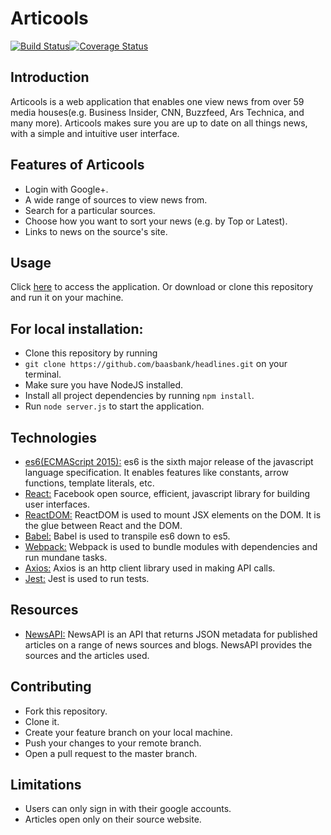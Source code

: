 # Articools

[![Build Status](https://travis-ci.org/baasbank/headlines.svg?branch=cleanup)](https://travis-ci.org/baasbank/headlines)[![Coverage Status](https://coveralls.io/repos/github/baasbank/headlines/badge.svg?branch=authentication)](https://coveralls.io/github/baasbank/headlines?branch=testing)

## Introduction

Articools is a web application that enables one view news from over 59 media houses(e.g. Business Insider, CNN, Buzzfeed, Ars Technica, and many more). Articools makes sure you are up to date on all things news, with a simple and intuitive user interface.

## Features of Articools

* Login with Google+.
* A wide range of sources to view news from.
* Search for a particular sources. 
* Choose how you want to sort your news (e.g. by Top or Latest).
* Links to news on the source's site.

## Usage
Click [here](https://articools.herokuapp.com) to access the application.
Or download or clone this repository and run it on your machine.

## For local installation:

* Clone this repository by running 
 * `git clone https://github.com/baasbank/headlines.git` on your terminal.
* Make sure you have NodeJS installed.
* Install all project dependencies by running `npm install`.
* Run `node server.js` to start the application.

## Technologies

* [es6(ECMAScript 2015):](https://en.wikipedia.org/wiki/ECMAScript) es6 is the sixth major release of the javascript language specification. It enables features like constants, arrow functions, template literals, etc.  
* [React:](https://facebook.github.io/react/tutorial/tutorial.html) Facebook open source, efficient, javascript library for building user interfaces.  
* [ReactDOM:](https://facebook.github.io/react/docs/react-dom.html) ReactDOM is used to mount JSX elements on the DOM. It is the glue between React and the DOM.  
* [Babel:](https://babeljs.io/) Babel is used to transpile es6 down to es5.  
* [Webpack:](https://webpack.github.io/docs/what-is-webpack.html) Webpack is used to bundle modules with dependencies and run mundane tasks.  
* [Axios:](https://www.npmjs.com/package/axios) Axios is an http client library used in making API calls.  
* [Jest:](https://facebook.github.io/jest/) Jest is used to run tests.  

## Resources

* [NewsAPI:](https://newsapi.org/) NewsAPI is an API that returns JSON metadata for published articles on a range of news sources and blogs. NewsAPI provides the sources and the articles used.

## Contributing

* Fork this repository.
* Clone it.
* Create your feature branch on your local machine.
* Push your changes to your remote branch.
* Open a pull request to the master branch.


## Limitations

* Users can only sign in with their google accounts.
* Articles open only on their source website.
